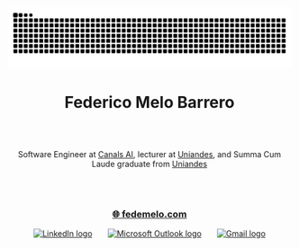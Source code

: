 <img src="https://raw.githubusercontent.com/fedemelo/fedemelo/output/snake.svg" alt="Snake animation" />

<div align="center">
  <h1>Federico Melo Barrero</h1>
  <br/> <br/>
  <p>Software Engineer at <a href="https://www.canals.ai/">Canals AI</a>, lecturer at <a href="https://www.uniandes.edu.co/">Uniandes</a>, and Summa Cum Laude graduate from <a href="https://www.uniandes.edu.co/">Uniandes</a></p>
  <br/>  <br/>
  <h3>
    <a href="https://fedemelo.com" target="_blank">
      🌐 <strong>fedemelo.com</strong>
    </a>
  </h3>
  <a href="https://www.linkedin.com/in/federico-melo/" target="_blank">
    <img 
      src="https://raw.githubusercontent.com/maurodesouza/profile-readme-generator/master/src/assets/icons/social/linkedin/default.svg" 
      width="20" 
      height="20" 
      alt="LinkedIn logo" 
    /></a>
  &nbsp; &nbsp; &nbsp;
  <a href="mailto:f.melo@uniandes.edu.co" target="_blank">
    <img 
      src="https://raw.githubusercontent.com/maurodesouza/profile-readme-generator/master/src/assets/icons/social/microsoft-outlook/default.svg" 
      width="20" 
      height="20" 
      alt="Microsoft Outlook logo" /></a>
  &nbsp; &nbsp; &nbsp;
  <a href="mailto:federicomelobarrero@gmail.com" target="_blank">
    <img 
      src="https://raw.githubusercontent.com/maurodesouza/profile-readme-generator/master/src/assets/icons/social/gmail/default.svg" 
      width="20"
      height="20" 
      alt="Gmail logo" />
  </a>
</div>
